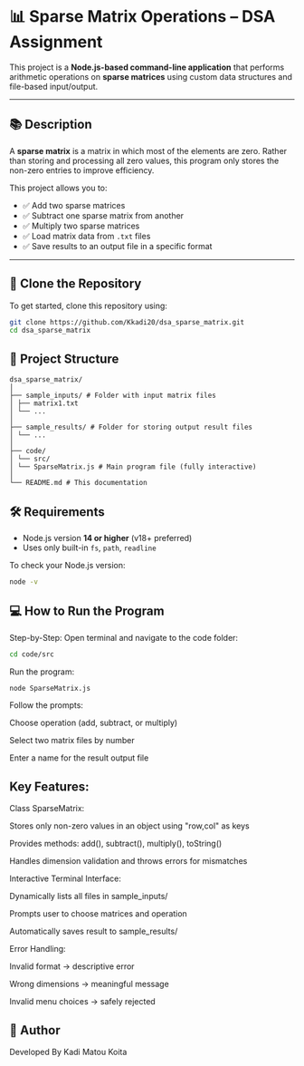 # 📊 Sparse Matrix Operations – DSA Assignment

This project is a **Node.js-based command-line application** that performs arithmetic operations on **sparse matrices** using custom data structures and file-based input/output.

---

## 📚 Description

A **sparse matrix** is a matrix in which most of the elements are zero. Rather than storing and processing all zero values, this program only stores the non-zero entries to improve efficiency.

This project allows you to:
- ✅ Add two sparse matrices
- ✅ Subtract one sparse matrix from another
- ✅ Multiply two sparse matrices
- ✅ Load matrix data from `.txt` files
- ✅ Save results to an output file in a specific format

---
## 🚀 Clone the Repository

To get started, clone this repository using:

```bash
git clone https://github.com/Kkadi20/dsa_sparse_matrix.git
cd dsa_sparse_matrix
```

## 📁 Project Structure
```
dsa_sparse_matrix/
│
├── sample_inputs/ # Folder with input matrix files
│ ├── matrix1.txt
│ └── ...
│
├── sample_results/ # Folder for storing output result files
│ └── ...
│
├── code/
│ └── src/
│ └── SparseMatrix.js # Main program file (fully interactive)
│
└── README.md # This documentation
```

## 🛠 Requirements

- Node.js version **14 or higher** (v18+ preferred)
- Uses only built-in `fs`, `path`, `readline`

To check your Node.js version:
```bash
node -v
```

## 💻 How to Run the Program
Step-by-Step:
Open terminal and navigate to the code folder:

```bash
cd code/src
```
Run the program:

```bash
node SparseMatrix.js
```

Follow the prompts:

Choose operation (add, subtract, or multiply)

Select two matrix files by number

Enter a name for the result output file

## Key Features:

Class SparseMatrix:

Stores only non-zero values in an object using "row,col" as keys

Provides methods: add(), subtract(), multiply(), toString()

Handles dimension validation and throws errors for mismatches

Interactive Terminal Interface:

Dynamically lists all files in sample_inputs/

Prompts user to choose matrices and operation

Automatically saves result to sample_results/

Error Handling:

Invalid format → descriptive error

Wrong dimensions → meaningful message

Invalid menu choices → safely rejected

## 🧑 Author  
Developed By Kadi Matou Koita
